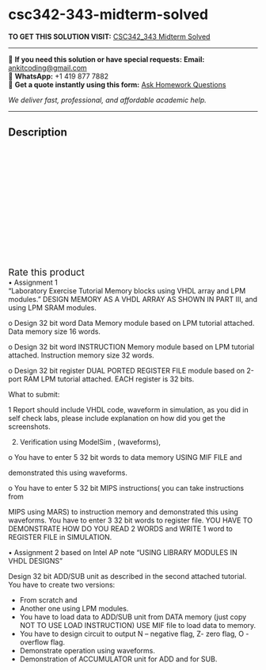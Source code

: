 # csc342-343-midterm-solved
**TO GET THIS SOLUTION VISIT:** [CSC342_343 Midterm Solved](https://www.ankitcodinghub.com/product/csc342_343-midterm-solved/)


---

📩 **If you need this solution or have special requests:** **Email:** ankitcoding@gmail.com  
📱 **WhatsApp:** +1 419 877 7882  
📄 **Get a quote instantly using this form:** [Ask Homework Questions](https://www.ankitcodinghub.com/services/ask-homework-questions/)

*We deliver fast, professional, and affordable academic help.*

---

<h2>Description</h2>



<div class="kk-star-ratings kksr-auto kksr-align-center kksr-valign-top" data-payload="{&quot;align&quot;:&quot;center&quot;,&quot;id&quot;:&quot;95478&quot;,&quot;slug&quot;:&quot;default&quot;,&quot;valign&quot;:&quot;top&quot;,&quot;ignore&quot;:&quot;&quot;,&quot;reference&quot;:&quot;auto&quot;,&quot;class&quot;:&quot;&quot;,&quot;count&quot;:&quot;0&quot;,&quot;legendonly&quot;:&quot;&quot;,&quot;readonly&quot;:&quot;&quot;,&quot;score&quot;:&quot;0&quot;,&quot;starsonly&quot;:&quot;&quot;,&quot;best&quot;:&quot;5&quot;,&quot;gap&quot;:&quot;4&quot;,&quot;greet&quot;:&quot;Rate this product&quot;,&quot;legend&quot;:&quot;0\/5 - (0 votes)&quot;,&quot;size&quot;:&quot;24&quot;,&quot;title&quot;:&quot;CSC342_343 Midterm Solved&quot;,&quot;width&quot;:&quot;0&quot;,&quot;_legend&quot;:&quot;{score}\/{best} - ({count} {votes})&quot;,&quot;font_factor&quot;:&quot;1.25&quot;}">

<div class="kksr-stars">

<div class="kksr-stars-inactive">
            <div class="kksr-star" data-star="1" style="padding-right: 4px">


<div class="kksr-icon" style="width: 24px; height: 24px;"></div>
        </div>
            <div class="kksr-star" data-star="2" style="padding-right: 4px">


<div class="kksr-icon" style="width: 24px; height: 24px;"></div>
        </div>
            <div class="kksr-star" data-star="3" style="padding-right: 4px">


<div class="kksr-icon" style="width: 24px; height: 24px;"></div>
        </div>
            <div class="kksr-star" data-star="4" style="padding-right: 4px">


<div class="kksr-icon" style="width: 24px; height: 24px;"></div>
        </div>
            <div class="kksr-star" data-star="5" style="padding-right: 4px">


<div class="kksr-icon" style="width: 24px; height: 24px;"></div>
        </div>
    </div>

<div class="kksr-stars-active" style="width: 0px;">
            <div class="kksr-star" style="padding-right: 4px">


<div class="kksr-icon" style="width: 24px; height: 24px;"></div>
        </div>
            <div class="kksr-star" style="padding-right: 4px">


<div class="kksr-icon" style="width: 24px; height: 24px;"></div>
        </div>
            <div class="kksr-star" style="padding-right: 4px">


<div class="kksr-icon" style="width: 24px; height: 24px;"></div>
        </div>
            <div class="kksr-star" style="padding-right: 4px">


<div class="kksr-icon" style="width: 24px; height: 24px;"></div>
        </div>
            <div class="kksr-star" style="padding-right: 4px">


<div class="kksr-icon" style="width: 24px; height: 24px;"></div>
        </div>
    </div>
</div>


<div class="kksr-legend" style="font-size: 19.2px;">
            <span class="kksr-muted">Rate this product</span>
    </div>
    </div>
<div class="page" title="Page 1">
<div class="layoutArea">
<div class="column">
• Assignment 1

</div>
</div>
<div class="layoutArea">
<div class="column">
“Laboratory Exercise Tutorial Memory blocks using VHDL array and LPM modules.” DESIGN MEMORY AS A VHDL ARRAY AS SHOWN IN PART III, and using LPM SRAM modules.

o Design 32 bit word Data Memory module based on LPM tutorial attached. Data memory size 16 words.

o Design 32 bit word INSTRUCTION Memory module based on LPM tutorial attached. Instruction memory size 32 words.

o Design 32 bit register DUAL PORTED REGISTER FILE module based on 2-port RAM LPM tutorial attached. EACH register is 32 bits.

What to submit:

1 Report should include VHDL code, waveform in simulation, as you did in self check labs, please include explanation on how did you get the screenshots.

2. Verification using ModelSim , (waveforms),

o You have to enter 5 32 bit words to data memory USING MIF FILE and

demonstrated this using waveforms.

o You have to enter 5 32 bit MIPS instructions( you can take instructions from

MIPS using MARS) to instruction memory and demonstrated this using waveforms. You have to enter 3 32 bit words to register file. YOU HAVE TO DEMONSTRATE HOW DO YOU READ 2 WORDS and WRITE 1 word to REGISTER FILE in SIMULATION.

</div>
</div>
</div>
<div class="page" title="Page 2">
<div class="layoutArea">
<div class="column">
• Assignment 2 based on Intel AP note “USING LIBRARY MODULES IN VHDL DESIGNS”

Design 32 bit ADD/SUB unit as described in the second attached tutorial. You have to create two versions:

<ul>
<li>From scratch and</li>
<li>Another one using LPM modules.</li>
<li>You have to load data to ADD/SUB unit from DATA memory (just copy NOT TO USE
LOAD INSTRUCTION) USE MIF file to load data to memory.
</li>
<li>You have to design circuit to output N – negative flag, Z- zero flag, O -overflow flag.</li>
<li>Demonstrate operation using waveforms.</li>
<li>Demonstration of ACCUMULATOR unit for ADD and for SUB.</li>
</ul>
</div>
</div>
</div>
